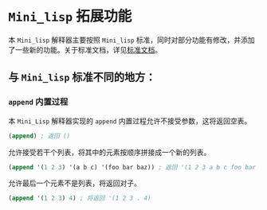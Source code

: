 # `Mini_lisp` 拓展功能

本 `Mini_lisp` 解释器主要按照 `Mini_lisp` 标准，同时对部分功能有修改，并添加了一些新的功能。关于标准文档，详见[标准文档](https://pku-software.github.io/mini-lisp-spec/)。

## 与 `Mini_lisp` 标准不同的地方：

### `append` 内置过程

本 `Mini_Lisp` 解释器实现的 `append` 内置过程允许不接受参数，这将返回空表。

```lisp
(append) ; 返回 ()
```

允许接受若干个列表，将其中的元素按顺序拼接成一个新的列表。

```lisp
(append '(1 2 3) '(a b c) '(foo bar baz)) ; 返回 '(1 2 3 a b c foo bar baz)
```

允许最后一个元素不是列表，将返回对子。

```lisp
(append '(1 2 3) 4) ; 将返回 '(1 2 3 . 4)
```

